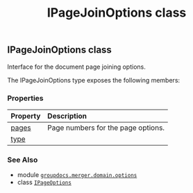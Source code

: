 ﻿---
title: IPageJoinOptions class
second_title: GroupDocs.Merger for Python via .NET API References
description: 
type: docs
url: /python-net/groupdocs.merger.domain.options/ipagejoinoptions/
is_root: false
weight: 170
---

## IPageJoinOptions class

Interface for the document page joining options.



The IPageJoinOptions type exposes the following members:

### Properties
| Property | Description |
| :- | :- |
| [pages](/merger/python-net/groupdocs.merger.domain.options/ipagejoinoptions/pages) | Page numbers for the page options. |
| [type](/merger/python-net/groupdocs.merger.domain.options/ipagejoinoptions/type) |  |



### See Also
* module [`groupdocs.merger.domain.options`](..)
* class [`IPageOptions`](/merger/python-net/groupdocs.merger.domain.options/ipageoptions)

